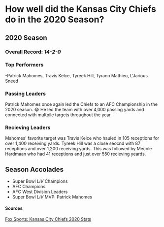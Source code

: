 # How well did the Kansas City Chiefs do in the 2020 Season?
## 2020 Season
### Overall Record: *14-2-0*
### Top Performers
-Patrick Mahomes, Travis Kelce, Tyreek Hill, Tyrann Mathieu, L'Jarious Sneed
### Passing Leaders
Patrick Mahomes once again led the Chiefs to an AFC Championship in the 2020 season. :joy: He led the team with over 4,000 passing yards and connected with multpile targets throughout the year. 
### Recieving Leaders
Mahomes' favorite target was Travis Kelce who hauled in 105 receptions for over 1,400 receiving yards. Tyreek Hill was a close seocnd with 87 receptions and over 1,200 receiving yards. This was followed by Mecole Hardmaan who had 41 receptions and just over 550 recieving yeards.
## Season Accolades
- Super Bowl *LIV* Champions
- AFC Champions
- AFC West Division Leaders
- Super Bowl *LIV* MVP: Patrick Mahomes
#### Sources
[Fox Sports: Kansas City Chiefs 2020 Stats](https://www.foxsports.com/nfl/kansas-city-chiefs-team-stats?category=passing&season=2020&seasonType=reg) 


 
